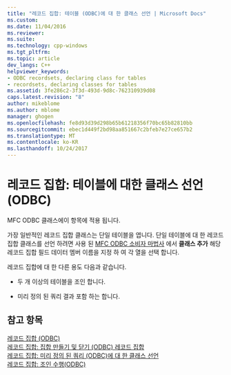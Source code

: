 ```yaml
---
title: "레코드 집합: 테이블 (ODBC)에 대 한 클래스 선언 | Microsoft Docs"
ms.custom: 
ms.date: 11/04/2016
ms.reviewer: 
ms.suite: 
ms.technology: cpp-windows
ms.tgt_pltfrm: 
ms.topic: article
dev_langs: C++
helpviewer_keywords:
- ODBC recordsets, declaring class for tables
- recordsets, declaring classes for tables
ms.assetid: 3fe286c2-3f3d-493d-9d8c-762310939d08
caps.latest.revision: "8"
author: mikeblome
ms.author: mblome
manager: ghogen
ms.openlocfilehash: fe8d93d39d298b65b61218356f70bc65b82810bb
ms.sourcegitcommit: ebec1d449f2bd98aa851667c2bfeb7e27ce657b2
ms.translationtype: MT
ms.contentlocale: ko-KR
ms.lasthandoff: 10/24/2017
---
```

# <a name="recordset-declaring-a-class-for-a-table-odbc"></a>레코드 집합: 테이블에 대한 클래스 선언(ODBC)
MFC ODBC 클래스에이 항목에 적용 됩니다.  
  
 가장 일반적인 레코드 집합 클래스는 단일 테이블을 엽니다. 단일 테이블에 대 한 레코드 집합 클래스를 선언 하려면 사용 된 [MFC ODBC 소비자 마법사](../../mfc/reference/adding-an-mfc-odbc-consumer.md) 에서 **클래스 추가** 해당 레코드 집합 필드 데이터 멤버 이름을 지정 하 여 각 열을 선택 합니다.  
  
 레코드 집합에 대 한 다른 용도 다음과 같습니다.  
  
-   두 개 이상의 테이블을 조인 합니다.  
  
-   미리 정의 된 쿼리 결과 포함 하는 합니다.  
  
## <a name="see-also"></a>참고 항목  
 [레코드 집합 (ODBC)](../../data/odbc/recordset-odbc.md)   
 [레코드 집합: 집합 만들기 및 닫기 (ODBC) 레코드 집합](../../data/odbc/recordset-creating-and-closing-recordsets-odbc.md)   
 [레코드 집합: 미리 정의 된 쿼리 (ODBC)에 대 한 클래스 선언](../../data/odbc/recordset-declaring-a-class-for-a-predefined-query-odbc.md)   
 [레코드 집합: 조인 수행(ODBC)](../../data/odbc/recordset-performing-a-join-odbc.md)